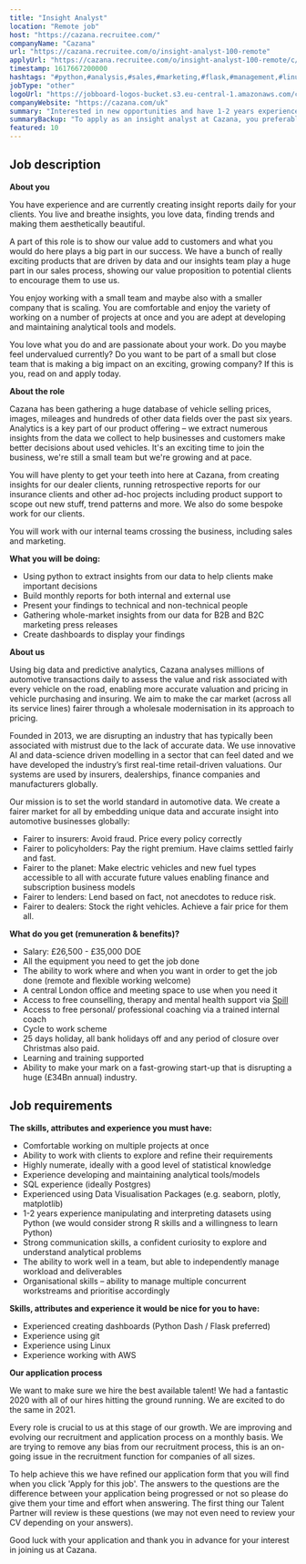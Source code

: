 ```yaml
---
title: "Insight Analyst"
location: "Remote job"
host: "https://cazana.recruitee.com/"
companyName: "Cazana"
url: "https://cazana.recruitee.com/o/insight-analyst-100-remote"
applyUrl: "https://cazana.recruitee.com/o/insight-analyst-100-remote/c/new"
timestamp: 1617667200000
hashtags: "#python,#analysis,#sales,#marketing,#flask,#management,#linux,#aws,#git,#postgresql"
jobType: "other"
logoUrl: "https://jobboard-logos-bucket.s3.eu-central-1.amazonaws.com/cazana"
companyWebsite: "https://cazana.com/uk"
summary: "Interested in new opportunities and have 1-2 years experience manipulating and interpreting datasets using Python? Cazana has a job opening for an Insight Analyst."
summaryBackup: "To apply as an insight analyst at Cazana, you preferably need to have some knowledge of: #python, #marketing, #flask."
featured: 10
---
```


## Job description

**About you**

You have experience and are currently creating insight reports daily for your clients. You live and breathe insights, you love data, finding trends and making them aesthetically beautiful.

A part of this role is to show our value add to customers and what you would do here plays a big part in our success. We have a bunch of really exciting products that are driven by data and our insights team play a huge part in our sales process, showing our value proposition to potential clients to encourage them to use us.

You enjoy working with a small team and maybe also with a smaller company that is scaling. You are comfortable and enjoy the variety of working on a number of projects at once and you are adept at developing and maintaining analytical tools and models.

You love what you do and are passionate about your work. Do you maybe feel undervalued currently? Do you want to be part of a small but close team that is making a big impact on an exciting, growing company? If this is you, read on and apply today.

**About the role**

Cazana has been gathering a huge database of vehicle selling prices, images, mileages and hundreds of other data fields over the past six years. Analytics is a key part of our product offering – we extract numerous insights from the data we collect to help businesses and customers make better decisions about used vehicles. It's an exciting time to join the business, we're still a small team but we're growing and at pace.

You will have plenty to get your teeth into here at Cazana, from creating insights for our dealer clients, running retrospective reports for our insurance clients and other ad-hoc projects including product support to scope out new stuff, trend patterns and more. We also do some bespoke work for our clients.

You will work with our internal teams crossing the business, including sales and marketing.

**What you will be doing:**

*   Using python to extract insights from our data to help clients make important decisions
*   Build monthly reports for both internal and external use
*   Present your findings to technical and non-technical people
*   Gathering whole-market insights from our data for B2B and B2C marketing press releases
*   Create dashboards to display your findings

**About us**

Using big data and predictive analytics, Cazana analyses millions of automotive transactions daily to assess the value and risk associated with every vehicle on the road, enabling more accurate valuation and pricing in vehicle purchasing and insuring. We aim to make the car market (across all its service lines) fairer through a wholesale modernisation in its approach to pricing.

Founded in 2013, we are disrupting an industry that has typically been associated with mistrust due to the lack of accurate data. We use innovative AI and data-science driven modelling in a sector that can feel dated and we have developed the industry’s first real-time retail-driven valuations. Our systems are used by insurers, dealerships, finance companies and manufacturers globally.

Our mission is to set the world standard in automotive data. We create a fairer market for all by embedding unique data and accurate insight into automotive businesses globally:

*   Fairer to insurers: Avoid fraud. Price every policy correctly
*   Fairer to policyholders: Pay the right premium. Have claims settled fairly and fast.
*   Fairer to the planet: Make electric vehicles and new fuel types accessible to all with accurate future values enabling finance and subscription business models
*   Fairer to lenders: Lend based on fact, not anecdotes to reduce risk.
*   Fairer to dealers: Stock the right vehicles. Achieve a fair price for them all.

**What do you get (remuneration & benefits)?**

*   Salary: £26,500 - £35,000 DOE
*   All the equipment you need to get the job done
*   The ability to work where and when you want in order to get the job done (remote and flexible working welcome)
*   A central London office and meeting space to use when you need it
*   Access to free counselling, therapy and mental health support via [Spill](https://www.spill.chat/)
*   Access to free personal/ professional coaching via a trained internal coach
*   Cycle to work scheme
*   25 days holiday, all bank holidays off and any period of closure over Christmas also paid.
*   Learning and training supported
*   Ability to make your mark on a fast-growing start-up that is disrupting a huge (£34Bn annual) industry.

## Job requirements

**The skills, attributes and experience you must have:**

*   Comfortable working on multiple projects at once
*   Ability to work with clients to explore and refine their requirements
*   Highly numerate, ideally with a good level of statistical knowledge
*   Experience developing and maintaining analytical tools/models
*   SQL experience (ideally Postgres)
*   Experienced using Data Visualisation Packages (e.g. seaborn, plotly, matplotlib)
*   1-2 years experience manipulating and interpreting datasets using Python (we would consider strong R skills and a willingness to learn Python)
*   Strong communication skills, a confident curiosity to explore and understand analytical problems
*   The ability to work well in a team, but able to independently manage workload and deliverables
*   Organisational skills – ability to manage multiple concurrent workstreams and prioritise accordingly

**Skills, attributes and experience it would be nice for you to have:**

*   Experienced creating dashboards (Python Dash / Flask preferred)
*   Experience using git
*   Experience using Linux
*   Experience working with AWS

**Our application process**

We want to make sure we hire the best available talent! We had a fantastic 2020 with all of our hires hitting the ground running. We are excited to do the same in 2021.

Every role is crucial to us at this stage of our growth. We are improving and evolving our recruitment and application process on a monthly basis. We are trying to remove any bias from our recruitment process, this is an on-going issue in the recruitment function for companies of all sizes.

To help achieve this we have refined our application form that you will find when you click 'Apply for this job'. The answers to the questions are the difference between your application being progressed or not so please do give them your time and effort when answering. The first thing our Talent Partner will review is these questions (we may not even need to review your CV depending on your answers).

Good luck with your application and thank you in advance for your interest in joining us at Cazana.
